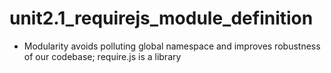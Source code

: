 # unit2.1_requirejs_module_definition

+   Modularity avoids polluting global namespace and improves robustness of our codebase; require.js is a library 
